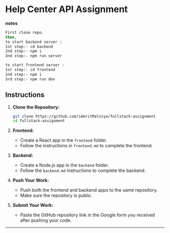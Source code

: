 # Help Center API Assignment
**notes** 
 ```bash
First clone repo.
then,
to start backend server : 
1st step:- cd backend
2nd step:- npm i
3nd step:- npm run server         

to start frontend server : 
1st step:- cd frontend
2nd step:- npm i
3rd step:- npm run dev    
   ```

## Instructions

1. **Clone the Repository:**
   ```bash
   git clone https://github.com/iAmritMalviya/fullstack-assignment
   cd fullstack-assignment
   ```

2. **Frontend:**
   - Create a React app in the `frontend` folder.
   - Follow the instructions in `frontend.md` to complete the frontend.

3. **Backend:**
   - Create a Node.js app in the `backend` folder.
   - Follow the `backend.md` instructions to complete the backend.

4. **Push Your Work:**
   - Push both the frontend and backend apps to the same repository.
   - Make sure the repository is public.

5. **Submit Your Work:**
   - Paste the GitHub repository link in the Google form you received after pushing your code.

---

